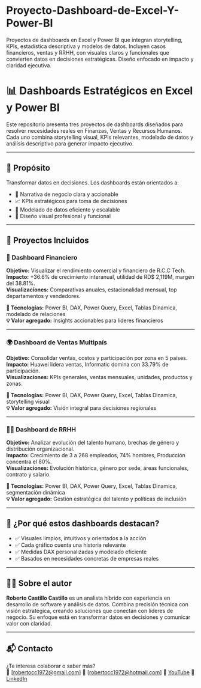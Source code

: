 # Proyecto-Dashboard-de-Excel-Y-Power-BI
Proyectos de dashboards en Excel y Power BI que integran storytelling, KPIs, estadística descriptiva y modelos de datos. Incluyen casos financieros, ventas y RRHH, con visuales claros y funcionales que convierten datos en decisiones estratégicas. Diseño enfocado en impacto y claridad ejecutiva.

# 📊 Dashboards Estratégicos en Excel y Power BI

Este repositorio presenta tres proyectos de dashboards diseñados para resolver necesidades reales en Finanzas, Ventas y Recursos Humanos. Cada uno combina storytelling visual, KPIs relevantes, modelado de datos y análisis descriptivo para generar impacto ejecutivo.

---

## 🎯 Propósito

Transformar datos en decisiones. Los dashboards están orientados a:

- 📌 Narrativa de negocio clara y accionable  
- 📈 KPIs estratégicos para toma de decisiones  
- 🧩 Modelado de datos eficiente y escalable  
- 🎨 Diseño visual profesional y funcional  

---

## 📁 Proyectos Incluidos

### 💼 Dashboard Financiero

**Objetivo:** Visualizar el rendimiento comercial y financiero de R.C.C Tech.  
**Impacto:** +36.6% de crecimiento interanual, utilidad de RD$ 2,119M, margen del 38.81%.  
**Visualizaciones:** Comparativas anuales, estacionalidad mensual, top departamentos y vendedores.

**🔧 Tecnologías:** Power BI, DAX, Power Query, Excel, Tablas Dinamica, modelado de relaciones  
**💡 Valor agregado:** Insights accionables para líderes financieros

---

### 🌍 Dashboard de Ventas Multipaís

**Objetivo:** Consolidar ventas, costos y participación por zona en 5 países.  
**Impacto:** Huawei lidera ventas, Informatic domina con 33.79% de participación.  
**Visualizaciones:** KPIs generales, ventas mensuales, unidades, productos y zonas.

**🔧 Tecnologías:** Power BI, DAX, Power Query, Excel, Tablas Dinamica, storytelling visual  
**💡 Valor agregado:** Visión integral para decisiones regionales

---

### 🧑‍💼 Dashboard de RRHH

**Objetivo:** Analizar evolución del talento humano, brechas de género y distribución organizacional.  
**Impacto:** Crecimiento de 3 a 268 empleados, 74% hombres, Producción concentra el 80%.  
**Visualizaciones:** Evolución histórica, género por sede, áreas funcionales, contrato y salario.

**🔧 Tecnologías:** Power BI, DAX, Power Query, Excel, Tablas Dinamica, segmentación dinámica  
**💡 Valor agregado:** Gestión estratégica del talento y políticas de inclusión

---

## 🚀 ¿Por qué estos dashboards destacan?

- ✅ Visuales limpios, intuitivos y orientados a la acción  
- ✅ Cada gráfico cuenta una historia relevante  
- ✅ Medidas DAX personalizadas y modelado eficiente  
- ✅ Basados en necesidades concretas de empresas reales

---

## 👨‍💻 Sobre el autor

**Roberto Castillo Castillo** es un analista híbrido con experiencia en desarrollo de software y análisis de datos. Combina precisión técnica con visión estratégica, creando soluciones que conectan con líderes de negocio. Su enfoque está en transformar datos en decisiones y comunicar valor con claridad.

---

## 📬 Contacto

¿Te interesa colaborar o saber más?  
📧 [robertocc1972@gmail.com] 
📧 [robertocc1972@hotmail.com] 
🔗 [YouTube](https://www.youtube.com/@robertocastillocastillo1648)
🔗 [LinkedIn](https://www.linkedin.com/in/robertocc1972/)

